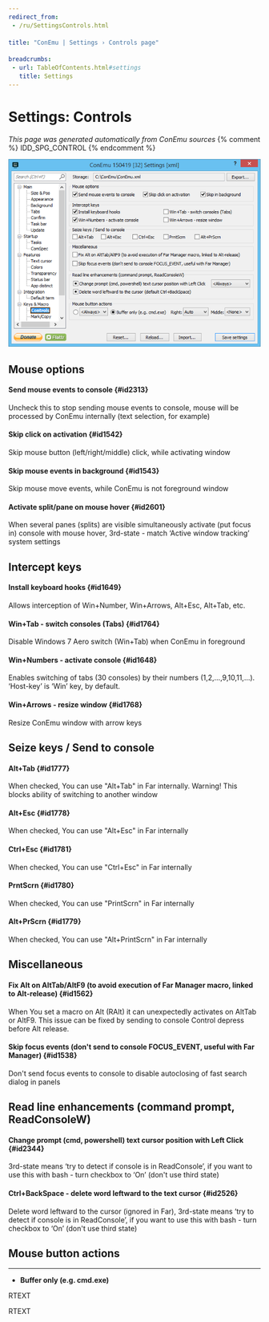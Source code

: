 ```yaml
---
redirect_from:
 - /ru/SettingsControls.html

title: "ConEmu | Settings › Controls page"

breadcrumbs:
 - url: TableOfContents.html#settings
   title: Settings
---
```


# Settings: Controls

*This page was generated automatically from ConEmu sources*
{% comment %} IDD_SPG_CONTROL {% endcomment %}

![ConEmu Settings: Controls](/img/Settings-Controls.png)



## Mouse options

#### Send mouse events to console  {#id2313}
Uncheck this to stop sending mouse events to console, mouse will be processed by ConEmu internally (text selection, for example)

#### Skip click on activation  {#id1542}
Skip mouse button (left/right/middle) click, while activating window

#### Skip mouse events in background  {#id1543}
Skip mouse move events, while ConEmu is not foreground window

#### Activate split/pane on mouse hover  {#id2601}
When several panes (splits) are visible simultaneously activate (put focus in) console with mouse hover, 3rd-state - match ‘Active window tracking’ system settings



## Intercept keys

#### Install keyboard hooks  {#id1649}
Allows interception of Win+Number, Win+Arrows, Alt+Esc, Alt+Tab, etc.

#### Win+Tab - switch consoles (Tabs)  {#id1764}
Disable Windows 7 Aero switch (Win+Tab) when ConEmu in foreground

#### Win+Numbers - activate console  {#id1648}
Enables switching of tabs (30 consoles) by their numbers (1,2,...,9,10,11,...). ‘Host-key’ is ‘Win’ key, by default.

#### Win+Arrows - resize window  {#id1768}
Resize ConEmu window with arrow keys



## Seize keys / Send to console

#### Alt+Tab  {#id1777}
When checked, You can use "Alt+Tab" in Far internally. Warning! This blocks ability of switching to another window

#### Alt+Esc  {#id1778}
When checked, You can use "Alt+Esc" in Far internally

#### Ctrl+Esc  {#id1781}
When checked, You can use "Ctrl+Esc" in Far internally

#### PrntScrn  {#id1780}
When checked, You can use "PrintScrn" in Far internally

#### Alt+PrScrn  {#id1779}
When checked, You can use "Alt+PrintScrn" in Far internally



## Miscellaneous

#### Fix Alt on AltTab/AltF9 (to avoid execution of Far Manager macro, linked to Alt-release)  {#id1562}
When You set a macro on Alt (RAlt) it can unexpectedly activates on AltTab or AltF9. This issue can be fixed by sending to console Control depress before Alt release.

#### Skip focus events (don't send to console FOCUS_EVENT, useful with Far Manager)  {#id1538}
Don't send focus events to console to disable autoclosing of fast search dialog in panels



## Read line enhancements (command prompt, ReadConsoleW)

#### Change prompt (cmd, powershell) text cursor position with Left Click  {#id2344}
3rd-state means ‘try to detect if console is in ReadConsole’, if you want to use this with bash - turn checkbox to ‘On’ (don't use third state)



#### Ctrl+BackSpace - delete word leftward to the text cursor  {#id2526}
Delete word leftward to the cursor (ignored in Far), 3rd-state means ‘try to detect if console is in ReadConsole’, if you want to use this with bash - turn checkbox to ‘On’ (don't use third state)



## Mouse button actions




* ****
* **Buffer only (e.g. cmd.exe)**




RTEXT



RTEXT









